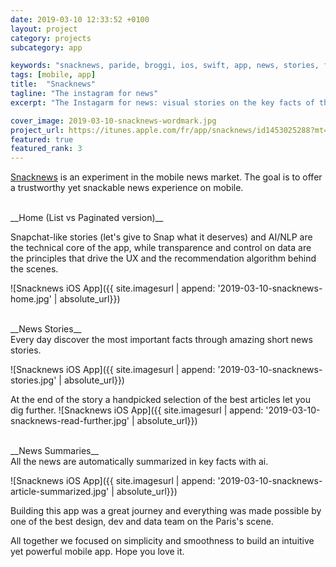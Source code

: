 ```yaml
---
date: 2019-03-10 12:33:52 +0100
layout: project
category: projects
subcategory: app

keywords: "snacknews, paride, broggi, ios, swift, app, news, stories, feed, rss, tech"
tags: [mobile, app]
title:  "Snacknews"
tagline: "The instagram for news"
excerpt: "The Instagarm for news: visual stories on the key facts of the day and ai-recommended articles automatically summarized for you."

cover_image: 2019-03-10-snacknews-wordmark.jpg
project_url: https://itunes.apple.com/fr/app/snacknews/id1453025288?mt=8
featured: true
featured_rank: 3
---
```


[Snacknews](https://itunes.apple.com/fr/app/snacknews/id1453025288?mt=8) is an experiment in the mobile news market. The goal is to offer a trustworthy yet snackable news experience on mobile.

<br>
__Home (List vs Paginated version)__

Snapchat-like stories (let's give to Snap what it deserves) and AI/NLP are the technical core of the app, while transparence and control on data are the principles that drive the UX and the recommendation algorithm behind the scenes.

![Snacknews iOS App]({{ site.imagesurl | append: '2019-03-10-snacknews-home.jpg' | absolute_url}})

<br>
__News Stories__<br>
Every day discover the most important facts through amazing short news stories.

![Snacknews iOS App]({{ site.imagesurl | append: '2019-03-10-snacknews-stories.jpg' | absolute_url}})

At the end of the story a handpicked selection of the best articles let you dig further.
![Snacknews iOS App]({{ site.imagesurl | append: '2019-03-10-snacknews-read-further.jpg' | absolute_url}})

<br>
__News Summaries__<br>
All the news are automatically summarized in key facts with ai.

![Snacknews iOS App]({{ site.imagesurl | append: '2019-03-10-snacknews-article-summarized.jpg' | absolute_url}})

Building this app was a great journey and everything was made possible by one of the best design, dev and data team on the Paris's scene.

All together we focused on simplicity and smoothness to build an intuitive yet powerful mobile app. Hope you love it.
